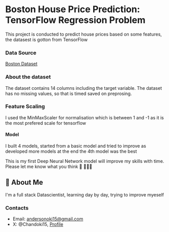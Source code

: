 # Boston House Price Prediction: TensorFlow Regression Problem
This project is conducted to predict house prices based on some features, the datasest is gotton from TensorFlow
### Data Source
[Boston Dataset](https://www.tensorflow.org/api_docs/python/tf/keras/datasets/boston_housing/load_data)

### About the dataset
The dataset contains 14 columns including the target variable.
The dataset has no missing values, so that is timed saved on preprosing.

### Feature Scaling
I used the MinMaxScaler for normalisation which is between 1 and -1 as it is the most prefered scale for tensorflow

#### Model
I built 4 models, started from a basic model and tried to improve as developed more models at the end the 4th model was the best

This is my first Deep Neural Network model  will improve my skills with time. Please let me know what you think 🫡 👨🏿‍💻 


## 🚀 About Me
I'm a full stack Datascientist, learning day by day, trying to improve myeself

### Contacts
- Email: andersonoki15@gmail.com
- X: @Chandoki15, [Profile](https://twitter.com/Chandoki15)
